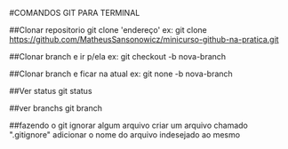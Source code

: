 #COMANDOS GIT PARA TERMINAL

##Clonar repositorio
git clone 'endereço'
ex: git clone https://github.com/MatheusSansonowicz/minicurso-github-na-pratica.git

##Clonar branch e ir p/ela
ex: git checkout -b nova-branch

##Clonar branch e ficar na atual
ex: git none -b nova-branch

##Ver status
git status

##ver branchs
git branch

##fazendo o git ignorar algum arquivo
criar um arquivo chamado ".gitignore"
adicionar o nome do arquivo indesejado ao mesmo

